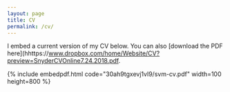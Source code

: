 ```yaml
---
layout: page
title: CV
permalink: /cv/
---
```


I embed a current version of my CV below. You can also [download the PDF here](hhttps://www.dropbox.com/home/Website/CV?preview=SnyderCVOnline7.24.2018.pdf.

{% include embedpdf.html code="30ah9tgxevj1vl9/svm-cv.pdf" width=100 height=800 %}


